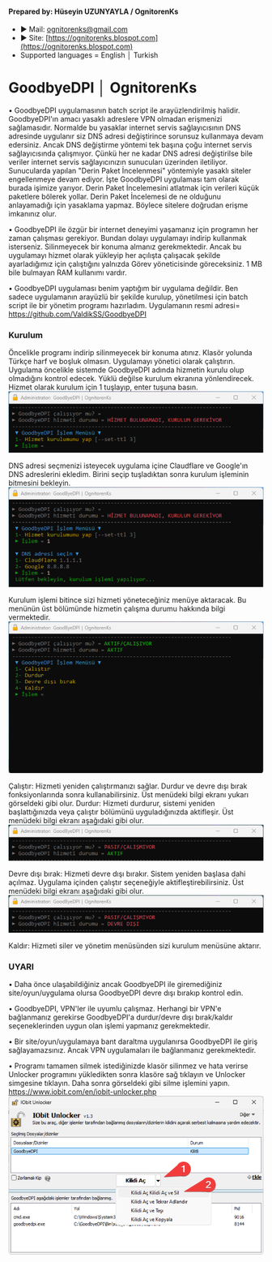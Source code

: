 #### Prepared by: Hüseyin UZUNYAYLA / OgnitorenKs
- ► Mail: ognitorenks@gmail.com
- ► Site: [https://ognitorenks.blospot.com](https://ognitorenks.blospot.com)
- Supported languages = English │ Turkish

# GoodbyeDPI │ OgnitorenKs
• GoodbyeDPI uygulamasının batch script ile arayüzlendirilmiş halidir. GoodbyeDPI'ın amacı yasaklı adreslere VPN olmadan erişmenizi sağlamasıdır. Normalde bu yasaklar internet servis sağlayıcısının DNS adresinde uygulanır siz DNS adresi değiştirince sorunsuz kullanmaya devam edersiniz. Ancak DNS değiştirme yöntemi tek başına çoğu internet servis sağlayıcısında çalışmıyor. Çünkü her ne kadar DNS adresi değiştirilse bile veriler internet servis sağlayıcınızın sunucuları üzerinden iletiliyor. Sunucularda yapılan "Derin Paket İncelenmesi" yöntemiyle yasaklı siteler engellenmeye devam ediyor. İşte GoodbyeDPI uygulaması tam olarak burada işimize yarıyor. Derin Paket İncelemesini atlatmak için verileri küçük paketlere bölerek yollar. Derin Paket İncelemesi de ne olduğunu anlayamadığı için yasaklama yapmaz. Böylece sitelere doğrudan erişme imkanınız olur. 

• GoodbyeDPI ile özgür bir internet deneyimi yaşamanız için programın her zaman çalışması gerekiyor. Bundan dolayı uygulamayı indirip kullanmak isterseniz. Silinmeyecek bir konuma almanız gerekmektedir. Ancak bu uygulamayı hizmet olarak yükleyip her açılışta çalışacak şekilde ayarladığımız için çalıştığını yalnızda Görev yöneticisinde göreceksiniz. 1 MB bile bulmayan RAM kullanımı vardır.

• GoodbyeDPI uygulaması benim yaptığım bir uygulama değildir. Ben sadece uygulamanın arayüzlü bir şekilde kurulup, yönetilmesi için batch script ile bir yönetim programı hazırladım. Uygulamanın resmi adresi= https://github.com/ValdikSS/GoodbyeDPI

### Kurulum
Öncelikle programı indirip silinmeyecek bir konuma atınız. Klasör yolunda Türkçe harf ve boşluk olmasın.
Uygulamayı yönetici olarak çalıştırın.
Uygulama öncelikle sistemde GoodbyeDPI adında hizmetin kurulu olup olmadığını kontrol edecek. Yüklü değilse kurulum ekranına yönlendirecek. Hizmet olarak kurulum için 1 tuşlayıp, enter tuşuna basın.
![Repo1](https://raw.githubusercontent.com/OgnitorenKs12/Batch_GoodbyeDPI/main/.github/SS/TR1.png)

DNS adresi seçmenizi isteyecek uygulama içine Claudflare ve Google'ın DNS adreslerini ekledim. Birini seçip tuşladıktan sonra kurulum işleminin bitmesini bekleyin.
![Repo2](https://raw.githubusercontent.com/OgnitorenKs12/Batch_GoodbyeDPI/main/.github/SS/TR2.png)

Kurulum işlemi bitince sizi hizmeti yöneteceğiniz menüye aktaracak. Bu menünün üst bölümünde hizmetin çalışma durumu hakkında bilgi vermektedir.
![Repo3](https://raw.githubusercontent.com/OgnitorenKs12/Batch_GoodbyeDPI/main/.github/SS/TR3.png)

Çalıştır: Hizmeti yeniden çalıştırmanızı sağlar. Durdur ve devre dışı bırak fonksiyonlarında sonra kullanabilirsiniz. Üst menüdeki bilgi ekranı yukarı görseldeki gibi olur.
Durdur: Hizmeti durdurur, sistemi yeniden başlattığınızda veya çalıştır bölümünü uyguladığınızda aktifleşir. Üst menüdeki bilgi ekranı aşağıdaki gibi olur.
![Repo4](https://raw.githubusercontent.com/OgnitorenKs12/Batch_GoodbyeDPI/main/.github/SS/TR4.png)

Devre dışı bırak: Hizmeti devre dışı bırakır. Sistem yeniden başlasa dahi açılmaz. Uygulama içinden çalıştır seçeneğiyle aktifleştirebilirsiniz. Üst menüdeki bilgi ekranı aşağıdaki gibi olur.
![Repo5](https://raw.githubusercontent.com/OgnitorenKs12/Batch_GoodbyeDPI/main/.github/SS/TR5.png)

Kaldır: Hizmeti siler ve yönetim menüsünden sizi kurulum menüsüne aktarır.

### UYARI
• Daha önce ulaşabildiğiniz ancak GoodbyeDPI ile giremediğiniz site/oyun/uygulama olursa GoodbyeDPI devre dışı bırakıp kontrol edin.

• GoodbyeDPI, VPN'ler ile uyumlu çalışmaz. Herhangi bir VPN'e bağlanmanız gerekirse GoodbyeDPI'a durdur/devre dışı bırak/kaldır seçeneklerinden uygun olan işlemi yapmanız gerekmektedir.

• Bir site/oyun/uygulamaya bant daraltma uygulanırsa GoodbyeDPI ile giriş sağlayamazsınız. Ancak VPN uygulamaları ile bağlanmanız gerekmektedir.

• Programı tamamen silmek istediğinizde klasör silinmez ve hata verirse Unlocker programını yükledikten sonra klasöre sağ tıklayın ve Unlocker simgesine tıklayın. Daha sonra görseldeki gibi silme işlemini yapın. https://www.iobit.com/en/iobit-unlocker.php
![Repo1](https://raw.githubusercontent.com/OgnitorenKs12/Batch_GoodbyeDPI/main/.github/SS/TR0.png)